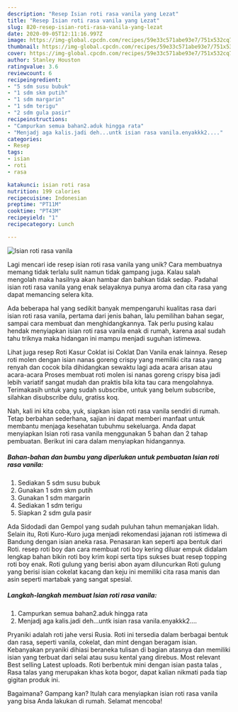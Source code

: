 ```yaml
---
description: "Resep Isian roti rasa vanila yang Lezat"
title: "Resep Isian roti rasa vanila yang Lezat"
slug: 820-resep-isian-roti-rasa-vanila-yang-lezat
date: 2020-09-05T12:11:16.997Z
image: https://img-global.cpcdn.com/recipes/59e33c571abe93e7/751x532cq70/isian-roti-rasa-vanila-foto-resep-utama.jpg
thumbnail: https://img-global.cpcdn.com/recipes/59e33c571abe93e7/751x532cq70/isian-roti-rasa-vanila-foto-resep-utama.jpg
cover: https://img-global.cpcdn.com/recipes/59e33c571abe93e7/751x532cq70/isian-roti-rasa-vanila-foto-resep-utama.jpg
author: Stanley Houston
ratingvalue: 3.6
reviewcount: 6
recipeingredient:
- "5 sdm susu bubuk"
- "1 sdm skm putih"
- "1 sdm margarin"
- "1 sdm terigu"
- "2 sdm gula pasir"
recipeinstructions:
- "Campurkan semua bahan2.aduk hingga rata"
- "Menjadj aga kalis.jadi deh...untk isian rasa vanila.enyakkk2...."
categories:
- Resep
tags:
- isian
- roti
- rasa

katakunci: isian roti rasa 
nutrition: 199 calories
recipecuisine: Indonesian
preptime: "PT11M"
cooktime: "PT43M"
recipeyield: "1"
recipecategory: Lunch

---
```



![Isian roti rasa vanila](https://img-global.cpcdn.com/recipes/59e33c571abe93e7/751x532cq70/isian-roti-rasa-vanila-foto-resep-utama.jpg)

Lagi mencari ide resep isian roti rasa vanila yang unik? Cara membuatnya memang tidak terlalu sulit namun tidak gampang juga. Kalau salah mengolah maka hasilnya akan hambar dan bahkan tidak sedap. Padahal isian roti rasa vanila yang enak selayaknya punya aroma dan cita rasa yang dapat memancing selera kita.

Ada beberapa hal yang sedikit banyak mempengaruhi kualitas rasa dari isian roti rasa vanila, pertama dari jenis bahan, lalu pemilihan bahan segar, sampai cara membuat dan menghidangkannya. Tak perlu pusing kalau hendak menyiapkan isian roti rasa vanila enak di rumah, karena asal sudah tahu triknya maka hidangan ini mampu menjadi suguhan istimewa.

Lihat juga resep Roti Kasur Coklat isi Coklat Dan Vanila enak lainnya. Resep roti molen dengan isian nanas goreng crispy yang memiliki cita rasa yang renyah dan cocok bila dihidangkan sewaktu lagi ada acara arisan atau acara-acara Proses membuat roti molen isi nanas goreng crispy bisa jadi lebih variatif sangat mudah dan praktis bila kita tau cara mengolahnya. Terimakasih untuk yang sudah subscribe, untuk yang belum subscribe, silahkan disubscribe dulu, gratiss koq.


Nah, kali ini kita coba, yuk, siapkan isian roti rasa vanila sendiri di rumah. Tetap berbahan sederhana, sajian ini dapat memberi manfaat untuk membantu menjaga kesehatan tubuhmu sekeluarga. Anda dapat menyiapkan Isian roti rasa vanila menggunakan 5 bahan dan 2 tahap pembuatan. Berikut ini cara dalam menyiapkan hidangannya.

<!--inarticleads1-->

##### Bahan-bahan dan bumbu yang diperlukan untuk pembuatan Isian roti rasa vanila:

1. Sediakan 5 sdm susu bubuk
1. Gunakan 1 sdm skm putih
1. Gunakan 1 sdm margarin
1. Sediakan 1 sdm terigu
1. Siapkan 2 sdm gula pasir


Ada Sidodadi dan Gempol yang sudah puluhan tahun memanjakan lidah. Selain itu, Roti Kuro-Kuro juga menjadi rekomendasi jajanan roti istimewa di Bandung dengan isian aneka rasa. Penasaran kan seperti apa bentuk dari Roti. resep roti boy dan cara membuat roti boy kering diluar empuk didalam lengkap bahan bikin roti boy krim kopi serta tips sukses buat resep topping roti boy enak. Roti gulung yang berisi abon ayam diluncurkan Roti gulung yang berisi isian cokelat kacang dan keju ini memiliki cita rasa manis dan asin seperti martabak yang sangat spesial. 

<!--inarticleads2-->

##### Langkah-langkah membuat Isian roti rasa vanila:

1. Campurkan semua bahan2.aduk hingga rata
1. Menjadj aga kalis.jadi deh...untk isian rasa vanila.enyakkk2....


Pryaniki adalah roti jahe versi Rusia. Roti ini tersedia dalam berbagai bentuk dan rasa, seperti vanila, cokelat, dan mint dengan beragam isian. Kebanyakan pryaniki dihiasi beraneka tulisan di bagian atasnya dan memiliki isian yang terbuat dari selai atau susu kental yang direbus. Most relevant Best selling Latest uploads. Roti berbentuk mini dengan isian pasta talas , Rasa talas yang merupakan khas kota bogor, dapat kalian nikmati pada tiap gigitan produk ini. 

Bagaimana? Gampang kan? Itulah cara menyiapkan isian roti rasa vanila yang bisa Anda lakukan di rumah. Selamat mencoba!
